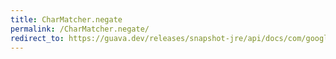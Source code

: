 ```yaml
---
title: CharMatcher.negate
permalink: /CharMatcher.negate/
redirect_to: https://guava.dev/releases/snapshot-jre/api/docs/com/google/common/base/CharMatcher.html#negate--
---
```

